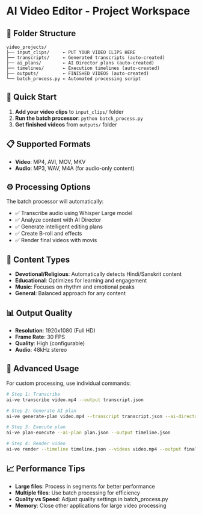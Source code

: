 # AI Video Editor - Project Workspace

## 📁 Folder Structure

```
video_projects/
├── input_clips/     ← PUT YOUR VIDEO CLIPS HERE
├── transcripts/     ← Generated transcripts (auto-created)
├── ai_plans/        ← AI Director plans (auto-created)
├── timelines/       ← Execution timelines (auto-created)
├── outputs/         ← FINISHED VIDEOS (auto-created)
└── batch_process.py ← Automated processing script
```

## 🚀 Quick Start

1. **Add your video clips** to `input_clips/` folder
2. **Run the batch processor**: `python batch_process.py`
3. **Get finished videos** from `outputs/` folder

## 📋 Supported Formats

- **Video**: MP4, AVI, MOV, MKV
- **Audio**: MP3, WAV, M4A (for audio-only content)

## ⚙️ Processing Options

The batch processor will automatically:
- ✅ Transcribe audio using Whisper Large model
- ✅ Analyze content with AI Director
- ✅ Generate intelligent editing plans
- ✅ Create B-roll and effects
- ✅ Render final videos with movis

## 🎯 Content Types

- **Devotional/Religious**: Automatically detects Hindi/Sanskrit content
- **Educational**: Optimizes for learning and engagement
- **Music**: Focuses on rhythm and emotional peaks
- **General**: Balanced approach for any content

## 📊 Output Quality

- **Resolution**: 1920x1080 (Full HD)
- **Frame Rate**: 30 FPS
- **Quality**: High (configurable)
- **Audio**: 48kHz stereo

## 🔧 Advanced Usage

For custom processing, use individual commands:

```bash
# Step 1: Transcribe
ai-ve transcribe video.mp4 --output transcript.json

# Step 2: Generate AI plan
ai-ve generate-plan video.mp4 --transcript transcript.json --ai-director --output plan.json

# Step 3: Execute plan
ai-ve plan-execute --ai-plan plan.json --output timeline.json

# Step 4: Render video
ai-ve render --timeline timeline.json --videos video.mp4 --output final.mp4
```

## 📈 Performance Tips

- **Large files**: Process in segments for better performance
- **Multiple files**: Use batch processing for efficiency
- **Quality vs Speed**: Adjust quality settings in batch_process.py
- **Memory**: Close other applications for large video processing